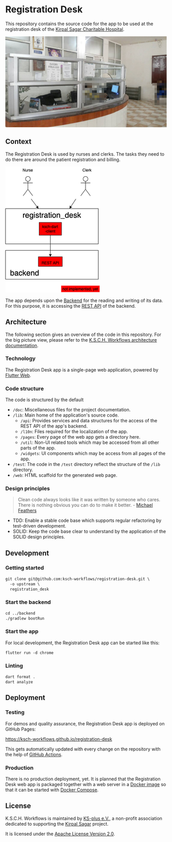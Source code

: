# Registration Desk

This repository contains the source code for the app to be used at the registration desk of the [Kirpal Sagar Charitable Hospital](https://kirpal-sagar.org/en/kirpal-charitable-hospital-en/).

![KSCH Registration Desk](doc/img/registration-desk.png)

## Context

The Registration Desk is used by nurses and clerks.
The tasks they need to do there are around the patient registration and billing.

![Context diagram](doc/img/context.png)

The app depends upon the [Backend](https://github.com/ksch-workflows/backend) for the reading and writing of its data.
For this purpose, it is accessing the [REST API](https://www.redhat.com/en/topics/api/what-is-a-rest-api) of the backend.

## Architecture

The following section gives an overview of the code in this repository.
For the big picture view, please refer to the [K.S.C.H. Workflows architecture documentation](https://ksch-workflows.github.io/arc42/).

### Technology

The Registration Desk app is a single-page web application, powered by [Flutter Web](https://flutter.dev/web).

### Code structure

The code is structured by the default 

- `/doc`: Miscellaneous files for the project documentation.
- `/lib`: Main home of the application's source code.
  - `/api`: Provides services and data structures for the access of the REST API of the app's backend.
  - `/l10n`: Files required for the localization of the app. 
  - `/pages`: Every page of the web app gets a directory here.
  - `/util`: Non-UI related tools which may be accessed from all other parts of the app.
  - `/widgets`: UI components which may be access from all pages of the app.
- `/test`: The code in the `/test` directory reflect the structure of the `/lib` directory.
- `/web`: HTML scaffold for the generated web page.

### Design principles

> Clean code always looks like it was written by someone who cares. There is nothing obvious you can do to make it better. - [Michael Feathers](https://cvuorinen.net/2014/04/what-is-clean-code-and-why-should-you-care/)

- TDD: Enable a stable code base which supports regular refactoring by test-driven development.
- SOLID: Keep the code base clear to understand by the application of the SOLID design principles.

## Development

### Getting started

```
git clone git@github.com:ksch-workflows/registration-desk.git \
  -o upstream \
  registration_desk
```

### Start the backend

```
cd ../backend
./gradlew bootRun
```

### Start the app

For local development, the Registration Desk app can be started like this:

```
flutter run -d chrome
```

### Linting

```
dart format .
dart analyze
```

## Deployment

### Testing

For demos and quality assurance, the Registration Desk app is deployed on GitHub Pages:

https://ksch-workflows.github.io/registration-desk

This gets automatically updated with every change on the repository with the help of [GitHub Actions](https://dev.to/janux_de/automatically-publish-a-flutter-web-app-on-github-pages-3m1f).

### Production

There is no production deployment, yet.
It is planned that the Registration Desk web app is packaged together with a web server in a [Docker image](https://searchitoperations.techtarget.com/definition/Docker-image) so that it can be started with [Docker Compose](https://docs.docker.com/compose/).

## License

K.S.C.H. Workflows is maintained by [KS-plus e.V.](https://ks-plus.org/en/welcome/),
a non-profit association dedicated to supporting the [Kirpal Sagar](https://kirpal-sagar.org/en/welcome/) project.

It is licensed under the [Apache License Version 2.0](https://github.com/ksch-workflows/ksch-workflows/blob/master/LICENSE).
